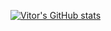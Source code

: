 [![Vitor's GitHub stats](https://github-readme-stats.vercel.app/api?username=VHGC1)](https://github.com/VHGC1)
